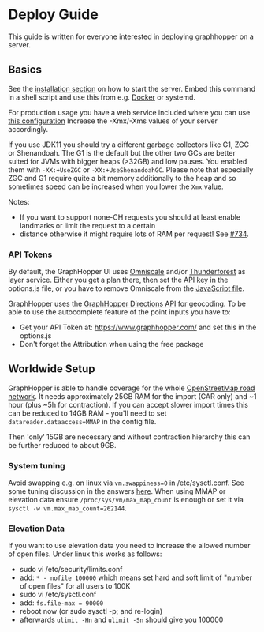 # Deploy Guide

This guide is written for everyone interested in deploying graphhopper on a server.

## Basics

See the [installation section](../../README.md#installation) on how to start the server.
Embed this command in a shell script and use this from e.g. [Docker](../../README.md#docker) or systemd.

For production usage you have a web service included where you can use [this configuration](https://raw.githubusercontent.com/graphhopper/graphhopper/master/config-example.yml)
Increase the -Xmx/-Xms values of your server accordingly.

If you use JDK11 you should try a different garbage collectors like G1, ZGC or Shenandoah.
The G1 is the default but the other two GCs are better suited for JVMs with bigger heaps (>32GB) and low pauses.
You enabled them with `-XX:+UseZGC` or `-XX:+UseShenandoahGC`. Please note that especially ZGC and G1 require quite a
bit memory additionally to the heap and so sometimes speed can be increased when you lower the `Xmx` value.

Notes:

 * If you want to support none-CH requests you should at least enable landmarks or limit the request to a certain
 * distance otherwise it might require lots of RAM per request! See [#734](https://github.com/graphhopper/graphhopper/issues/734).

### API Tokens

By default, the GraphHopper UI uses [Omniscale](http://omniscale.com/) and/or [Thunderforest](http://thunderforest.com/) as layer service.
Either you get a plan there, then set the API key in the options.js file, or you
have to remove Omniscale from the [JavaScript file](https://github.com/graphhopper/graphhopper/blob/master/web/src/main/resources/com/graphhopper/maps/js/map.js).

GraphHopper uses the [GraphHopper Directions API](https://docs.graphhopper.com/#tag/Geocoding-API) for geocoding.
To be able to use the autocomplete feature of the point inputs you have to:

 * Get your API Token at: https://www.graphhopper.com/ and set this in the options.js
 * Don't forget the Attribution when using the free package

## Worldwide Setup

GraphHopper is able to handle coverage for the whole [OpenStreetMap road network](http://planet.osm.org/).
It needs approximately 25GB RAM for the import (CAR only) and ~1 hour (plus ~5h for contraction).
If you can accept slower import times this can be reduced to 14GB RAM - you'll need to set `datareader.dataaccess=MMAP` in the config file.

Then 'only' 15GB are necessary and without contraction hierarchy this can be further reduced to about 9GB.

### System tuning

Avoid swapping e.g. on linux via `vm.swappiness=0` in /etc/sysctl.conf. See some tuning discussion in the answers [here](http://stackoverflow.com/q/38905739/194609).
When using MMAP or elevation data ensure `/proc/sys/vm/max_map_count` is enough or set it via `sysctl -w vm.max_map_count=262144`.

### Elevation Data

If you want to use elevation data you need to increase the allowed number of open files. Under linux this works as follows:

 * sudo vi /etc/security/limits.conf
 * add: `* - nofile 100000`
   which means set hard and soft limit of "number of open files" for all users to 100K
 * sudo vi /etc/sysctl.conf
 * add: `fs.file-max = 90000`
 * reboot now (or sudo sysctl -p; and re-login)
 * afterwards `ulimit -Hn` and `ulimit -Sn` should give you 100000
 
